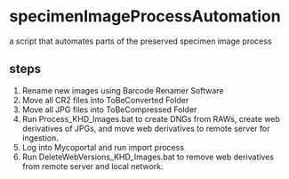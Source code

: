 # specimenImageProcessAutomation
a script that automates parts of the preserved specimen image process

## steps

1. Rename new images using Barcode Renamer Software
2. Move all CR2 files into ToBeConverted Folder
3. Move all JPG files into ToBeCompressed Folder
4. Run Process_KHD_Images.bat to create DNGs from RAWs, create web derivatives of JPGs, and move web derivatives to remote server for ingestion.
5. Log into Mycoportal and run import process
6. Run DeleteWebVersions_KHD_Images.bat to remove web derivatives from remote server and local network.


